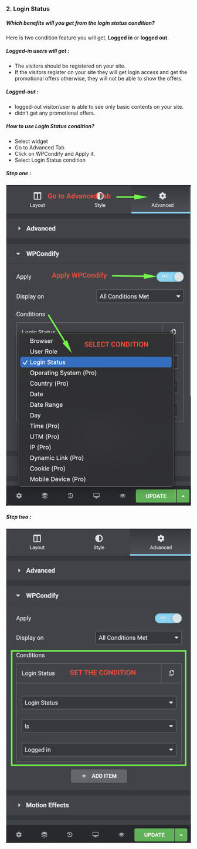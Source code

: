 ### 2. Login Status
##### Which benefits will you get from the login status condition?

Here is two condition feature you will get, __Logged in__ or __logged out__.

##### Logged-in users will get :

* The visitors should be registered on your site.
* If the visitors register on your site they will get login access and get the promotional offers otherwise, they will not be able to show the offers.

##### Logged-out :
* logged-out visitor/user is able to see only basic contents on your site.
* didn’t get any promotional offers.

##### How to use Login Status condition?
* Select widget
* Go to Advanced Tab
* Click on WPCondify and Apply it.
* Select Login Status condition

##### Step one :
![login status condition how to apply](/for_elementor/images/loginss1.png)

##### Step two :
![login status condition how to apply](/for_elementor/images/loginss2.png)